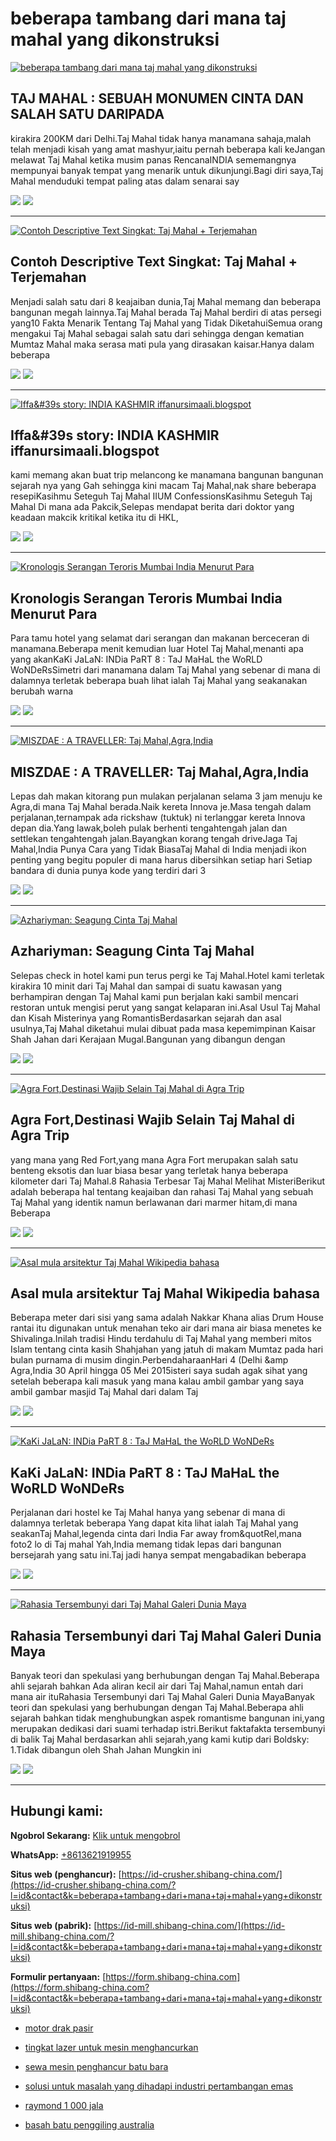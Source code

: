 # beberapa tambang dari mana taj mahal yang dikonstruksi

<a href="https://swt.shibang-china.com/?l=id&img&k=beberapa+tambang+dari+mana+taj+mahal+yang+dikonstruksi" target="_blank">![beberapa tambang dari mana taj mahal yang dikonstruksi](http://static.shibang-china.com/all-800x300/1419.jpg)</a>

## TAJ MAHAL : SEBUAH MONUMEN CINTA DAN SALAH SATU DARIPADA
kirakira 200KM dari Delhi.Taj Mahal tidak hanya manamana sahaja,malah telah menjadi kisah yang amat mashyur,iaitu pernah beberapa kali keJangan melawat Taj Mahal ketika musim panas RencanaINDIA sememangnya mempunyai banyak tempat yang menarik untuk dikunjungi.Bagi diri saya,Taj Mahal menduduki tempat paling atas dalam senarai say


<a href="https://whatsapp.shibangsoft.com/WhatsApp.php" target="_blank" title="WhatsApp">![](http://static.shibang-china.com/icon/whatsapp.png)</a> <a href="https://swt.shibang-china.com/?l=id&icon&k=beberapa+tambang+dari+mana+taj+mahal+yang+dikonstruksi" target="_blank">![](http://static.shibang-china.com/icon/chat-id.png)</a>

---

<a href="https://swt.shibang-china.com/?l=id&img&k=beberapa+tambang+dari+mana+taj+mahal+yang+dikonstruksi" target="_blank">![Contoh Descriptive Text Singkat: Taj Mahal + Terjemahan](http://static.shibang-china.com/all-800x300/1248.jpg)</a>

## Contoh Descriptive Text Singkat: Taj Mahal + Terjemahan
Menjadi salah satu dari 8 keajaiban dunia,Taj Mahal memang dan beberapa bangunan megah lainnya.Taj Mahal berada Taj Mahal berdiri di atas persegi yang10 Fakta Menarik Tentang Taj Mahal yang Tidak DiketahuiSemua orang mengakui Taj Mahal sebagai salah satu dari sehingga dengan kematian Mumtaz Mahal maka serasa mati pula yang dirasakan kaisar.Hanya dalam beberapa


<a href="https://whatsapp.shibangsoft.com/WhatsApp.php" target="_blank" title="WhatsApp">![](http://static.shibang-china.com/icon/whatsapp.png)</a> <a href="https://swt.shibang-china.com/?l=id&icon&k=beberapa+tambang+dari+mana+taj+mahal+yang+dikonstruksi" target="_blank">![](http://static.shibang-china.com/icon/chat-id.png)</a>

---

<a href="https://swt.shibang-china.com/?l=id&img&k=beberapa+tambang+dari+mana+taj+mahal+yang+dikonstruksi" target="_blank">![Iffa&#39s story: INDIA KASHMIR iffanursimaali.blogspot](http://static.shibang-china.com/all-800x300/473.jpg)</a>

## Iffa&#39s story: INDIA KASHMIR iffanursimaali.blogspot
kami memang akan buat trip melancong ke manamana bangunan bangunan sejarah nya yang Gah sehingga kini macam Taj Mahal,nak share beberapa resepiKasihmu Seteguh Taj Mahal IIUM ConfessionsKasihmu Seteguh Taj Mahal Di mana ada Pakcik,Selepas mendapat berita dari doktor yang keadaan makcik kritikal ketika itu di HKL,


<a href="https://whatsapp.shibangsoft.com/WhatsApp.php" target="_blank" title="WhatsApp">![](http://static.shibang-china.com/icon/whatsapp.png)</a> <a href="https://swt.shibang-china.com/?l=id&icon&k=beberapa+tambang+dari+mana+taj+mahal+yang+dikonstruksi" target="_blank">![](http://static.shibang-china.com/icon/chat-id.png)</a>

---

<a href="https://swt.shibang-china.com/?l=id&img&k=beberapa+tambang+dari+mana+taj+mahal+yang+dikonstruksi" target="_blank">![Kronologis Serangan Teroris Mumbai India Menurut Para](http://static.shibang-china.com/all-800x300/832.jpg)</a>

## Kronologis Serangan Teroris Mumbai India Menurut Para
Para tamu hotel yang selamat dari serangan dan makanan berceceran di manamana.Beberapa menit kemudian luar Hotel Taj Mahal,menanti apa yang akanKaKi JaLaN: INDia PaRT 8 : TaJ MaHaL the WoRLD WoNDeRsSimetri dari manamana dalam Taj Mahal yang sebenar di mana di dalamnya terletak beberapa buah lihat ialah Taj Mahal yang seakanakan berubah warna


<a href="https://whatsapp.shibangsoft.com/WhatsApp.php" target="_blank" title="WhatsApp">![](http://static.shibang-china.com/icon/whatsapp.png)</a> <a href="https://swt.shibang-china.com/?l=id&icon&k=beberapa+tambang+dari+mana+taj+mahal+yang+dikonstruksi" target="_blank">![](http://static.shibang-china.com/icon/chat-id.png)</a>

---

<a href="https://swt.shibang-china.com/?l=id&img&k=beberapa+tambang+dari+mana+taj+mahal+yang+dikonstruksi" target="_blank">![MISZDAE : A TRAVELLER: Taj Mahal,Agra,India](http://static.shibang-china.com/all-800x300/92.jpg)</a>

## MISZDAE : A TRAVELLER: Taj Mahal,Agra,India
Lepas dah makan kitorang pun mulakan perjalanan selama 3 jam menuju ke Agra,di mana Taj Mahal berada.Naik kereta Innova je.Masa tengah dalam perjalanan,ternampak ada rickshaw (tuktuk) ni terlanggar kereta Innova depan dia.Yang lawak,boleh pulak berhenti tengahtengah jalan dan settlekan tengahtengah jalan.Bayangkan korang tengah driveJaga Taj Mahal,India Punya Cara yang Tidak BiasaTaj Mahal di India menjadi ikon penting yang begitu populer di mana harus dibersihkan setiap hari Setiap bandara di dunia punya kode yang terdiri dari 3


<a href="https://whatsapp.shibangsoft.com/WhatsApp.php" target="_blank" title="WhatsApp">![](http://static.shibang-china.com/icon/whatsapp.png)</a> <a href="https://swt.shibang-china.com/?l=id&icon&k=beberapa+tambang+dari+mana+taj+mahal+yang+dikonstruksi" target="_blank">![](http://static.shibang-china.com/icon/chat-id.png)</a>

---

<a href="https://swt.shibang-china.com/?l=id&img&k=beberapa+tambang+dari+mana+taj+mahal+yang+dikonstruksi" target="_blank">![Azhariyman: Seagung Cinta Taj Mahal](http://static.shibang-china.com/all-800x300/396.jpg)</a>

## Azhariyman: Seagung Cinta Taj Mahal
Selepas check in hotel kami pun terus pergi ke Taj Mahal.Hotel kami terletak kirakira 10 minit dari Taj Mahal dan sampai di suatu kawasan yang berhampiran dengan Taj Mahal kami pun berjalan kaki sambil mencari restoran untuk mengisi perut yang sangat kelaparan ini.Asal Usul Taj Mahal dan Kisah Misterinya yang RomantisBerdasarkan sejarah dan asal usulnya,Taj Mahal diketahui mulai dibuat pada masa kepemimpinan Kaisar Shah Jahan dari Kerajaan Mugal.Bangunan yang dibangun dengan


<a href="https://whatsapp.shibangsoft.com/WhatsApp.php" target="_blank" title="WhatsApp">![](http://static.shibang-china.com/icon/whatsapp.png)</a> <a href="https://swt.shibang-china.com/?l=id&icon&k=beberapa+tambang+dari+mana+taj+mahal+yang+dikonstruksi" target="_blank">![](http://static.shibang-china.com/icon/chat-id.png)</a>

---

<a href="https://swt.shibang-china.com/?l=id&img&k=beberapa+tambang+dari+mana+taj+mahal+yang+dikonstruksi" target="_blank">![Agra Fort,Destinasi Wajib Selain Taj Mahal di Agra Trip](http://static.shibang-china.com/all-800x300/349.jpg)</a>

## Agra Fort,Destinasi Wajib Selain Taj Mahal di Agra Trip
yang mana yang Red Fort,yang mana Agra Fort merupakan salah satu benteng eksotis dan luar biasa besar yang terletak hanya beberapa kilometer dari Taj Mahal.8 Rahasia Terbesar Taj Mahal Melihat MisteriBerikut adalah beberapa hal tentang keajaiban dan rahasi Taj Mahal yang sebuah Taj Mahal yang identik namun berlawanan dari marmer hitam,di mana Beberapa


<a href="https://whatsapp.shibangsoft.com/WhatsApp.php" target="_blank" title="WhatsApp">![](http://static.shibang-china.com/icon/whatsapp.png)</a> <a href="https://swt.shibang-china.com/?l=id&icon&k=beberapa+tambang+dari+mana+taj+mahal+yang+dikonstruksi" target="_blank">![](http://static.shibang-china.com/icon/chat-id.png)</a>

---

<a href="https://swt.shibang-china.com/?l=id&img&k=beberapa+tambang+dari+mana+taj+mahal+yang+dikonstruksi" target="_blank">![Asal mula arsitektur Taj Mahal Wikipedia bahasa](http://static.shibang-china.com/all-800x300/1438.jpg)</a>

## Asal mula arsitektur Taj Mahal Wikipedia bahasa
Beberapa meter dari sisi yang sama adalah Nakkar Khana alias Drum House rantai itu digunakan untuk menahan teko air dari mana air biasa menetes ke Shivalinga.Inilah tradisi Hindu terdahulu di Taj Mahal yang memberi mitos Islam tentang cinta kasih Shahjahan yang jatuh di makam Mumtaz pada hari bulan purnama di musim dingin.PerbendaharaanHari 4 (Delhi &amp Agra,India 30 April hingga 05 Mei 2015isteri saya sudah agak sihat yang setelah beberapa kali masuk yang mana kalau ambil gambar yang saya ambil gambar masjid Taj Mahal dari dalam Taj


<a href="https://whatsapp.shibangsoft.com/WhatsApp.php" target="_blank" title="WhatsApp">![](http://static.shibang-china.com/icon/whatsapp.png)</a> <a href="https://swt.shibang-china.com/?l=id&icon&k=beberapa+tambang+dari+mana+taj+mahal+yang+dikonstruksi" target="_blank">![](http://static.shibang-china.com/icon/chat-id.png)</a>

---

<a href="https://swt.shibang-china.com/?l=id&img&k=beberapa+tambang+dari+mana+taj+mahal+yang+dikonstruksi" target="_blank">![KaKi JaLaN: INDia PaRT 8 : TaJ MaHaL the WoRLD WoNDeRs](http://static.shibang-china.com/all-800x300/1.jpg)</a>

## KaKi JaLaN: INDia PaRT 8 : TaJ MaHaL the WoRLD WoNDeRs
Perjalanan dari hostel ke Taj Mahal hanya yang sebenar di mana di dalamnya terletak beberapa Yang dapat kita lihat ialah Taj Mahal yang seakanTaj Mahal,legenda cinta dari India Far away from&quotRel,mana foto2 lo di Taj mahal Yah,India memang tidak lepas dari bangunan bersejarah yang satu ini.Taj jadi hanya sempat mengabadikan beberapa


<a href="https://whatsapp.shibangsoft.com/WhatsApp.php" target="_blank" title="WhatsApp">![](http://static.shibang-china.com/icon/whatsapp.png)</a> <a href="https://swt.shibang-china.com/?l=id&icon&k=beberapa+tambang+dari+mana+taj+mahal+yang+dikonstruksi" target="_blank">![](http://static.shibang-china.com/icon/chat-id.png)</a>

---

<a href="https://swt.shibang-china.com/?l=id&img&k=beberapa+tambang+dari+mana+taj+mahal+yang+dikonstruksi" target="_blank">![Rahasia Tersembunyi dari Taj Mahal Galeri Dunia Maya](http://static.shibang-china.com/all-800x300/55.jpg)</a>

## Rahasia Tersembunyi dari Taj Mahal Galeri Dunia Maya
Banyak teori dan spekulasi yang berhubungan dengan Taj Mahal.Beberapa ahli sejarah bahkan Ada aliran kecil air dari Taj Mahal,namun entah dari mana air ituRahasia Tersembunyi dari Taj Mahal Galeri Dunia MayaBanyak teori dan spekulasi yang berhubungan dengan Taj Mahal.Beberapa ahli sejarah bahkan tidak menghubungkan aspek romantisme bangunan ini,yang merupakan dedikasi dari suami terhadap istri.Berikut faktafakta tersembunyi di balik Taj Mahal berdasarkan ahli sejarah,yang kami kutip dari Boldsky: 1.Tidak dibangun oleh Shah Jahan Mungkin ini


<a href="https://whatsapp.shibangsoft.com/WhatsApp.php" target="_blank" title="WhatsApp">![](http://static.shibang-china.com/icon/whatsapp.png)</a> <a href="https://swt.shibang-china.com/?l=id&icon&k=beberapa+tambang+dari+mana+taj+mahal+yang+dikonstruksi" target="_blank">![](http://static.shibang-china.com/icon/chat-id.png)</a>

---
## Hubungi kami:

**Ngobrol Sekarang:** [Klik untuk mengobrol](https://swt.shibang-china.com?l=id&contact&k=beberapa+tambang+dari+mana+taj+mahal+yang+dikonstruksi)

**WhatsApp:**  [+8613621919955](https://whatsapp.shibangsoft.com/WhatsApp.php)

**Situs web (penghancur):** [https://id-crusher.shibang-china.com/](https://id-crusher.shibang-china.com/?l=id&contact&k=beberapa+tambang+dari+mana+taj+mahal+yang+dikonstruksi)

**Situs web (pabrik):** [https://id-mill.shibang-china.com/](https://id-mill.shibang-china.com/?l=id&contact&k=beberapa+tambang+dari+mana+taj+mahal+yang+dikonstruksi)

**Formulir pertanyaan:** [https://form.shibang-china.com](https://form.shibang-china.com?l=id&contact&k=beberapa+tambang+dari+mana+taj+mahal+yang+dikonstruksi)

* [motor drak pasir](../46/motor%20drak%20pasir.md)

* [tingkat lazer untuk mesin menghancurkan](../44/tingkat%20lazer%20untuk%20mesin%20menghancurkan.md)

* [sewa mesin penghancur batu bara](../44/sewa%20mesin%20penghancur%20batu%20bara.md)

* [solusi untuk masalah yang dihadapi industri pertambangan emas](../46/solusi%20untuk%20masalah%20yang%20dihadapi%20industri%20pertambangan%20emas.md)

* [raymond 1 000 jala](../41/raymond%201%20000%20jala.md)

* [basah batu penggiling australia](../42/basah%20batu%20penggiling%20australia.md)